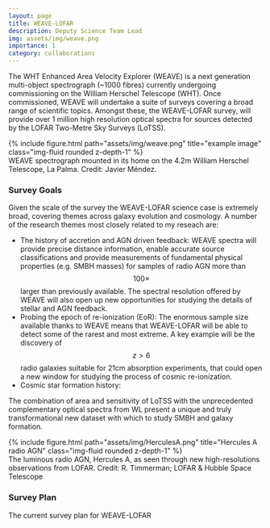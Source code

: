 ```yaml
---
layout: page
title: WEAVE-LOFAR
description: Deputy Science Team Lead
img: assets/img/weave.png
importance: 1
category: collaborations
---
```


The WHT Enhanced Area Velocity Explorer (WEAVE) is a next generation multi-object spectrograph (~1000 fibres) currently undergoing commissioning on the William Herschel Telescope (WHT).
Once commissioned, WEAVE will undertake a suite of surveys covering a broad range of scientific topics.
Amongst these, the WEAVE-LOFAR survey, will provide over 1 million high resolution optical spectra for sources detected by the LOFAR Two-Metre Sky Surveys (LoTSS).

<div class="row">
    <div class="col-sm mt-3 mt-md-0">
        {% include figure.html path="assets/img/weave.png" title="example image" class="img-fluid rounded z-depth-1" %}
    </div>
</div>
<div class="caption">
    WEAVE spectrograph mounted in its home on the 4.2m William Herschel Telescope, La Palma. Credit: Javier Méndez.
</div>

### Survey Goals
Given the scale of the survey the WEAVE-LOFAR science case is extremely broad, covering themes across galaxy evolution and cosmology.
A number of the research themes most closely related to my reseach are:

- The history of accretion and AGN driven feedback: WEAVE spectra will provide precise distance information, enable accurate source classifications and provide measurements of fundamental physical properties (e.g. SMBH masses) for samples of radio AGN more than $$100\times$$ larger than previously available. The spectral resolution offered by WEAVE will also open up new opportunities for studying the details of stellar and AGN feedback.
- Probing the epoch of re-ionization (EoR): The enormous sample size available thanks to WEAVE means that WEAVE-LOFAR will be able to detect some of the rarest and most extreme. A key example will be the discovery of $$z > 6$$ radio galaxies suitable for 21cm absorption experiments, that could open a new window for studying the process of cosmic re-ionization.
- Cosmic star formation history:

The combination of area and sensitivity of LoTSS with the unprecedented complementary optical spectra from WL present a unique and truly transformational new dataset with which to study SMBH and galaxy formation.

<div class="row">
    <div class="col-sm mt-3 mt-md-0">
        {% include figure.html path="assets/img/HerculesA.png" title="Hercules A radio AGN" class="img-fluid rounded z-depth-1" %}
    </div>
</div>
<div class="caption">
    The luminous radio AGN, Hercules A, as seen through new high-resolutions observations from LOFAR. Credit: R. Timmerman; LOFAR & Hubble Space Telescope
</div>

### Survey Plan
The current survey plan for WEAVE-LOFAR 
